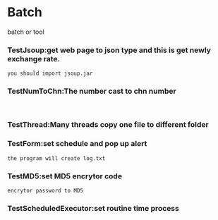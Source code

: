 # Batch
batch or tool

### TestJsoup:get web page to json type and this is get newly exchange  rate.<br/>
    you should import jsoup.jar
### TestNumToChn:The number cast to chn number<br/>
    
### TestThread:Many threads copy one file to different folder<br/>

### TestForm:set schedule and pop up alert <br/>
    the program will create log.txt
### TestMD5:set MD5 encrytor code<br/>
    encrytor password to MD5
    
### TestScheduledExecutor:set routine time process<br/>
